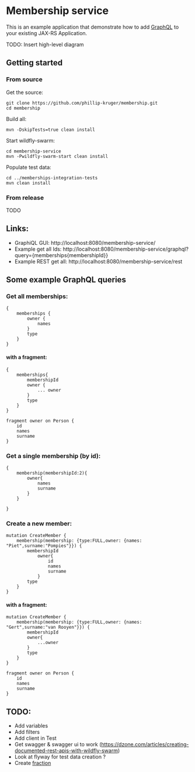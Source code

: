 # Membership service

This is an example application that demonstrate how to add [GraphQL](http://facebook.github.io/graphql) to your existing JAX-RS Application.

TODO: Insert high-level diagram

## Getting started

### From source

Get the source:

    git clone https://github.com/phillip-kruger/membership.git
    cd membership

Build all:

    mvn -DskipTests=true clean install

Start wildfly-swarm:

    cd membership-service
    mvn -Pwildfly-swarm-start clean install

Populate test data:

    cd ../memberships-integration-tests
    mvn clean install

### From release

TODO

## Links:

* GraphiQL GUI: http://localhost:8080/membership-service/
* Example get all Ids:  http://localhost:8080/membership-service/graphql?query={memberships{membershipId}}
* Example REST get all: http://localhost:8080/membership-service/rest

## Some example GraphQL queries

### Get all memberships:
    {
        memberships {
            owner {
                names
            }
            type
        }
    }

#### with a fragment:

    {
        memberships{
            membershipId
            owner {
                ... owner
            }
            type
        }
    }

    fragment owner on Person {
        id
        names
        surname  
    }


### Get a single membership (by id):
    {
        membership(membershipId:2){
            owner{
                names
                surname
            }
        }

    }

### Create a new member:

    mutation CreateMember {
        membership(membership: {type:FULL,owner: {names: "Piet",surname:"Pompies"}}) {
            membershipId
                owner{
                    id
                    names
                    surname
                }
            type
        }
    }

#### with a fragment:

    mutation CreateMember {
        membership(membership: {type:FULL,owner: {names: "Gert",surname:"van Rooyen"}}) {
            membershipId
            owner{
                ...owner
            }
            type
        }
    }

    fragment owner on Person {
        id
        names
        surname  
    }

## TODO:

* Add variables
* Add filters
* Add client in Test
* Get swagger & swagger ui to work (https://dzone.com/articles/creating-documented-rest-apis-with-wildfly-swarm)
* Look at flyway for test data creation ?
* Create [fraction](https://wildfly-swarm.gitbooks.io/wildfly-swarm-users-guide/fraction_authoring.html)